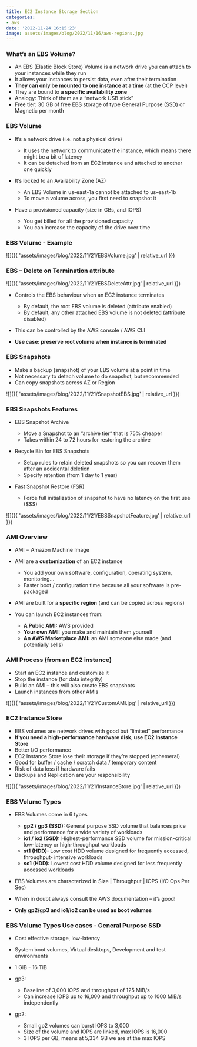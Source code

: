 ```yaml
---
title: EC2 Instance Storage Section
categories:
- aws
date: '2022-11-24 16:15:23'
image: assets/images/blog/2022/11/16/aws-regions.jpg
---
```


### What’s an EBS Volume?
* An EBS (Elastic Block Store) Volume is a network drive you can attach to your instances while they run
* It allows your instances to persist data, even after their termination
* **They can only be mounted to one instance at a time** (at the CCP level)
* They are bound to **a specific availability zone**
* Analogy: Think of them as a “network USB stick”
* Free tier: 30 GB of free EBS storage of type General Purpose (SSD) or Magnetic per month

### EBS Volume
* It’s a network drive (i.e. not a physical drive)
    * It uses the network to communicate the instance, which means there might be a bit of latency
    * It can be detached from an EC2 instance and attached to another one quickly

* It’s locked to an Availability Zone (AZ)
    * An EBS Volume in us-east-1a cannot be attached to us-east-1b
    * To move a volume across, you first need to snapshot it

* Have a provisioned capacity (size in GBs, and IOPS)
    * You get billed for all the provisioned capacity
    * You can increase the capacity of the drive over time

### EBS Volume - Example
![]({{ 'assets/images/blog/2022/11/21/EBSVolume.jpg' | relative_url }})

### EBS – Delete on Termination attribute
![]({{ 'assets/images/blog/2022/11/21/EBSDeleteAttr.jpg' | relative_url }})

* Controls the EBS behaviour when an EC2 instance terminates
    * By default, the root EBS volume is deleted (attribute enabled)
    * By default, any other attached EBS volume is not deleted (attribute disabled)

* This can be controlled by the AWS console / AWS CLI
* **Use case: preserve root volume when instance is terminated**

### EBS Snapshots
* Make a backup (snapshot) of your EBS volume at a point in time
* Not necessary to detach volume to do snapshot, but recommended
* Can copy snapshots across AZ or Region

![]({{ 'assets/images/blog/2022/11/21/SnapshotEBS.jpg' | relative_url }})

### EBS Snapshots Features
* EBS Snapshot Archive
    * Move a Snapshot to an ”archive tier” that is 75% cheaper
    * Takes within 24 to 72 hours for restoring the archive

* Recycle Bin for EBS Snapshots
    * Setup rules to retain deleted snapshots so you can recover them after an accidental deletion
    * Specify retention (from 1 day to 1 year)

* Fast Snapshot Restore (FSR)
    * Force full initialization of snapshot to have no latency on the first use ($$$)

![]({{ 'assets/images/blog/2022/11/21/EBSSnapshotFeature.jpg' | relative_url }})

### AMI Overview
* AMI = Amazon Machine Image
* AMI are a **customization** of an EC2 instance
    * You add your own software, configuration, operating system, monitoring…
    * Faster boot / configuration time because all your software is pre-packaged

* AMI are built for a **specific region** (and can be copied across regions)
* You can launch EC2 instances from:
    * **A Public AMI:** AWS provided
    * **Your own AMI:** you make and maintain them yourself
    * **An AWS Marketplace AMI:** an AMI someone else made (and potentially sells)

### AMI Process (from an EC2 instance)
* Start an EC2 instance and customize it
* Stop the instance (for data integrity)
* Build an AMI – this will also create EBS snapshots
* Launch instances from other AMIs

![]({{ 'assets/images/blog/2022/11/21/CustomAMI.jpg' | relative_url }})

### EC2 Instance Store
* EBS volumes are network drives with good but “limited” performance
* **If you need a high-performance hardware disk, use EC2 Instance Store**
* Better I/O performance
* EC2 Instance Store lose their storage if they’re stopped (ephemeral)
* Good for buffer / cache / scratch data / temporary content
* Risk of data loss if hardware fails
* Backups and Replication are your responsibility 

![]({{ 'assets/images/blog/2022/11/21/InstanceStore.jpg' | relative_url }})

### EBS Volume Types
* EBS Volumes come in 6 types
    * **gp2 / gp3 (SSD):** General purpose SSD volume that balances price and performance for a wide variety of workloads
    * **io1 / io2 (SSD):** Highest-performance SSD volume for mission-critical low-latency or high-throughput workloads
    * **st1 (HDD):** Low cost HDD volume designed for frequently accessed, throughput- intensive workloads
    * **sc1 (HDD):** Lowest cost HDD volume designed for less frequently accessed workloads

* EBS Volumes are characterized in Size | Throughput | IOPS (I/O Ops Per Sec)
* When in doubt always consult the AWS documentation – it’s good!
* **Only gp2/gp3 and io1/io2 can be used as boot volumes**

### EBS Volume Types Use cases - General Purpose SSD
* Cost effective storage, low-latency
* System boot volumes, Virtual desktops, Development and test environments
* 1 GiB - 16 TiB
* gp3:
    * Baseline of 3,000 IOPS and throughput of 125 MiB/s
    * Can increase IOPS up to 16,000 and throughput up to 1000 MiB/s independently

* gp2:
    * Small gp2 volumes can burst IOPS to 3,000
    * Size of the volume and IOPS are linked, max IOPS is 16,000
    * 3 IOPS per GB, means at 5,334 GB we are at the max IOPS
